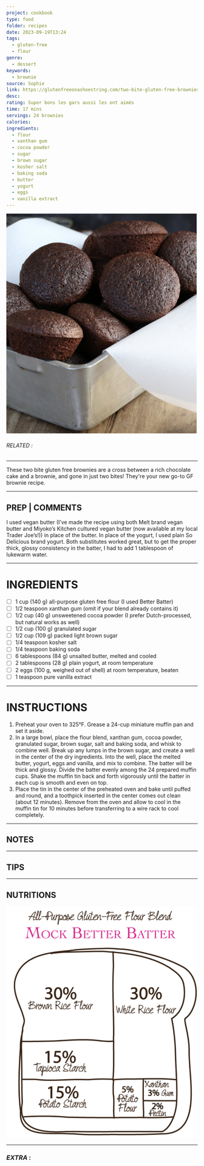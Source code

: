 ```yaml
---
project: cookbook
type: food
folder: recipes
date: 2023-09-19T13:24
tags:
  - gluten-free
  - flour
genre:
  - dessert
keywords:
  - brownie
source: Sophie
link: https://glutenfreeonashoestring.com/two-bite-gluten-free-brownies/?uniquedesserts=5078267035
desc: 
rating: Super bons les gars aussi les ont aimés
time: 17 mins
servings: 24 brownies
calories: 
ingredients:
  - flour
  - xanthan gum
  - cocoa powder
  - sugar
  - brown sugar
  - kosher salt
  - baking soda
  - butter
  - yogurt
  - eggs
  - vanilla extract
---
```


![IMAGE](image_168.png)

###### *RELATED* : 
---
These two bite gluten free brownies are a cross between a rich chocolate cake and a brownie, and gone in just two bites! They're your new go-to GF brownie recipe.

---
## PREP | COMMENTS

 I used vegan butter (I’ve made the recipe using both Melt brand vegan butter and Miyoko’s Kitchen cultured vegan butter (now available at my local Trader Joe’s!)) in place of the butter. In place of the yogurt, I used plain So Delicious brand yogurt. Both substitutes worked great, but to get the proper thick, glossy consistency in the batter, I had to add 1 tablespoon of lukewarm water.



---
# INGREDIENTS

- [ ] 1 cup (140 g) all-purpose gluten free flour (I used Better Batter)
- [ ] 1/2 teaspoon xanthan gum (omit if your blend already contains it)
- [ ] 1/2 cup (40 g) unsweetened cocoa powder (I prefer Dutch-processed, but natural works as well)
- [ ] 1/2 cup (100 g) granulated sugar
- [ ] 1/2 cup (109 g) packed light brown sugar
- [ ] 1/4 teaspoon kosher salt
- [ ] 1/4 teaspoon baking soda
- [ ] 6 tablespoons (84 g) unsalted butter, melted and cooled
- [ ] 2 tablespoons (28 g) plain yogurt, at room temperature
- [ ] 2 eggs (100 g, weighed out of shell) at room temperature, beaten
- [ ] 1 teaspoon pure vanilla extract

---
# INSTRUCTIONS

1. Preheat your oven to 325°F. Grease a 24-cup miniature muffin pan and set it aside.
2. In a large bowl, place the flour blend, xanthan gum, cocoa powder, granulated sugar, brown sugar, salt and baking soda, and whisk to combine well. Break up any lumps in the brown sugar, and create a well in the center of the dry ingredients. Into the well, place the melted butter, yogurt, eggs and vanilla, and mix to combine. The batter will be thick and glossy. Divide the batter evenly among the 24 prepared muffin cups. Shake the muffin tin back and forth vigorously until the batter in each cup is smooth and even on top.
3. Place the tin in the center of the preheated oven and bake until puffed and round, and a toothpick inserted in the center comes out clean (about 12 minutes). Remove from the oven and allow to cool in the muffin tin for 10 minutes before transferring to a wire rack to cool completely.

---
## NOTES



---
## TIPS



---
## NUTRITIONS

![IMAGE](image_198.png)


---
### *EXTRA* :



